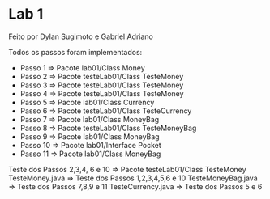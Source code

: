 # Lab 1

Feito por Dylan Sugimoto e Gabriel Adriano

Todos os passos foram implementados:

- Passo  1 => Pacote lab01/Class Money
- Passo  2 => Pacote testeLab01/Class TesteMoney
- Passo  3 => Pacote testeLab01/Class TesteMoney
- Passo  4 => Pacote testeLab01/Class TesteMoney
- Passo  5 => Pacote lab01/Class Currency
- Passo  6 => Pacote testeLab01/Class TesteCurrency
- Passo  7 => Pacote lab01/Class MoneyBag
- Passo  8 => Pacote testeLab01/Class TesteMoneyBag
- Passo  9 => Pacote lab01/Class MoneyBag
- Passo 10 => Pacote lab01/Interface Pocket
- Passo 11 => Pacote lab01/Class MoneyBag


Teste dos Passos 2,3,4, 6 e 10 => Pacote testeLab01/Class TesteMoney
TesteMoney.java => Teste dos Passos 1,2,3,4,5,6 e 10
TesteMoneyBag.java => Teste dos Passos 7,8,9 e 11
TesteCurrency.java => Teste dos Passos 5 e 6
